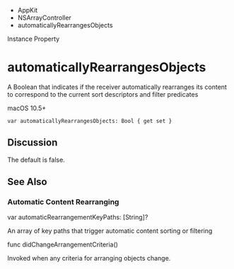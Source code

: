 

- AppKit
- NSArrayController
-  automaticallyRearrangesObjects 

Instance Property

# automaticallyRearrangesObjects

A Boolean that indicates if the receiver automatically rearranges its content to correspond to the current sort descriptors and filter predicates

macOS 10.5+

``` source
var automaticallyRearrangesObjects: Bool { get set }
```

## Discussion

The default is false.

## See Also

### Automatic Content Rearranging

var automaticRearrangementKeyPaths: [String]?

An array of key paths that trigger automatic content sorting or filtering

func didChangeArrangementCriteria()

Invoked when any criteria for arranging objects change.

